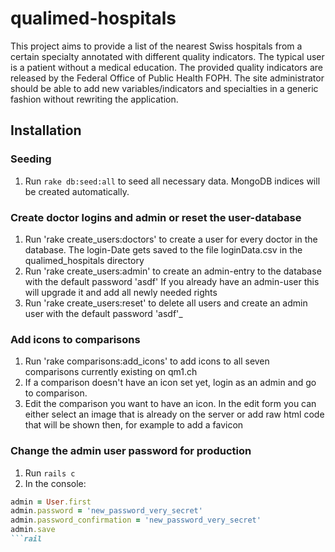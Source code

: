 # qualimed-hospitals

This project aims to provide a list of the nearest Swiss hospitals from a certain specialty annotated with different quality indicators. The typical user is a patient without a medical education.
The provided quality indicators are released by the Federal Office of Public Health FOPH. The site administrator should be able to add new variables/indicators and specialties in a generic fashion without rewriting the application.

## Installation

### Seeding
1. Run `rake db:seed:all` to seed all necessary data. MongoDB indices will be created automatically.

### Create doctor logins and admin or reset the user-database
1. Run 'rake create_users:doctors' to create a user for every
doctor in the database. The login-Date gets saved to the file loginData.csv
in the qualimed_hospitals directory
2. Run 'rake create_users:admin' to create an admin-entry to the database
with the default password 'asdf'
If you already have an admin-user this will upgrade it and add all newly needed rights
3. Run 'rake create_users:reset' to delete all users and create an admin user
with the default password 'asdf'_

### Add icons to comparisons
1. Run 'rake comparisons:add_icons' to add icons to all seven comparisons currently existing on qm1.ch
2. If a comparison doesn't have an icon set yet, login as an admin and go to comparison.
3. Edit the comparison you want to have an icon. In the edit form you can either select
an image that is already on the server or add raw html code that will be shown then, for example
to add a favicon

### Change the admin user password for production
1. Run `rails c`
2. In the console:
```ruby
admin = User.first
admin.password = 'new_password_very_secret'
admin.password_confirmation = 'new_password_very_secret'
admin.save
```rail




